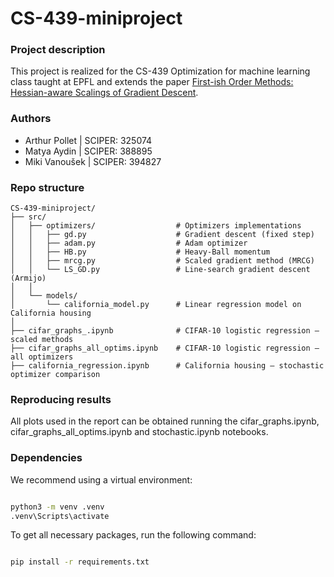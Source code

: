 # CS-439-miniproject


### Project description

This project is realized for the CS-439 Optimization for machine learning class taught at EPFL and extends the paper [First-ish Order Methods: Hessian-aware Scalings of Gradient Descent](https://arxiv.org/abs/2502.03701).


### Authors


* Arthur Pollet | SCIPER: 325074
* Matya Aydin | SCIPER: 388895
* Miki Vanoušek | SCIPER: 394827


### Repo structure

```text
CS-439-miniproject/
├── src/
│   ├── optimizers/                  # Optimizers implementations
│   │   ├── gd.py                    # Gradient descent (fixed step)
│   │   ├── adam.py                  # Adam optimizer
│   │   ├── HB.py                    # Heavy-Ball momentum
│   │   ├── mrcg.py                  # Scaled gradient method (MRCG)
│   │   └── LS_GD.py                 # Line-search gradient descent (Armijo)
│   │
│   └── models/                      
│       └── california_model.py      # Linear regression model on California housing
│
├── cifar_graphs_.ipynb              # CIFAR-10 logistic regression – scaled methods
├── cifar_graphs_all_optims.ipynb    # CIFAR-10 logistic regression – all optimizers
├── california_regression.ipynb      # California housing – stochastic optimizer comparison
```

### Reproducing results

All plots used in the report can be obtained running the cifar_graphs.ipynb, cifar_graphs_all_optims.ipynb and stochastic.ipynb notebooks. 


### Dependencies

We recommend using a virtual environment:
```bash

python3 -m venv .venv
.venv\Scripts\activate
```

To get all necessary packages, run the following command:

```bash

pip install -r requirements.txt
```